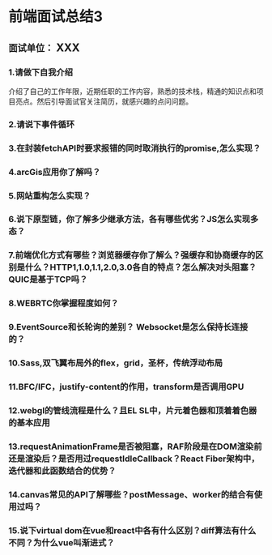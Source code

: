 # 前端面试总结3

## `面试单位：` XXX

### 1.请做下自我介绍
介绍了自己的工作年限，近期任职的工作内容，熟悉的技术栈，精通的知识点和项目亮点。然后引导面试官关注简历，就感兴趣的点问问题。

### 2.请说下事件循环



### 3.在封装fetchAPI时要求报错的同时取消执行的promise,怎么实现？


### 4.arcGis应用你了解吗？


### 5.网站重构怎么实现？


### 6.说下原型链，你了解多少继承方法，各有哪些优劣？JS怎么实现多态？

### 7.前端优化方式有哪些？浏览器缓存你了解么？强缓存和协商缓存的区别是什么？HTTP1,1.0,1.1,2.0,3.0各自的特点？怎么解决对头阻塞？QUIC是基于TCP吗？


### 8.WEBRTC你掌握程度如何？


### 9.EventSource和长轮询的差别？ Websocket是怎么保持长连接的？


### 10.Sass,双飞翼布局外的flex，grid，圣杯，传统浮动布局

### 11.BFC/IFC，justify-content的作用，transform是否调用GPU

### 12.webgl的管线流程是什么？且EL SL中，片元着色器和顶着着色器的基本应用

### 13.requestAnimationFrame是否被阻塞，RAF阶段是在DOM渲染前还是渲染后？是否用过requestIdleCallback？React Fiber架构中，迭代器和此函数结合的优势？

### 14.canvas常见的API了解哪些？postMessage、worker的结合有使用过吗？

### 15.说下virtual dom在vue和react中各有什么区别？diff算法有什么不同？为什么vue叫渐进式？
